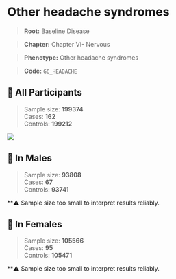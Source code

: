 # Other headache syndromes

> **Root:** Baseline Disease  

> **Chapter:** Chapter VI- Nervous  

> **Phenotype:** Other headache syndromes  

> **Code:** `G6_HEADACHE`

## 🧪 All Participants  
> Sample size: **199374**  
> Cases: **162**  
> Controls: **199212**
<img src="/Disease/Figures/ALL/Baseline/G6_HEADACHE.png"/>
<CsvTable src="/public/Disease/Data/ALL/Baseline/LG_G6_HEADACHE.csv" label="🔍 View full results" />

## 👨 In Males  
> Sample size: **93808**  
> Cases: **67**  
> Controls: **93741**

**⚠️ Sample size too small to interpret results reliably.

## 👩 In Females  
> Sample size: **105566**  
> Cases: **95**  
> Controls: **105471**

**⚠️ Sample size too small to interpret results reliably.
